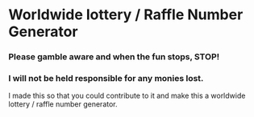 # Worldwide lottery / Raffle Number Generator

### Please gamble aware and when the fun stops, STOP!

### I will not be held responsible for any monies lost.

I made this so that you could contribute to it and make this a worldwide lottery / raffle number generator.
